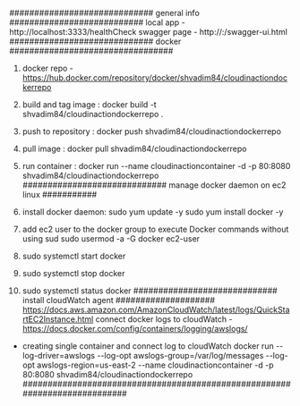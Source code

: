 ############################# general info ###########################
local app    - http://localhost:3333/healthCheck
swagger page - http://<app domain>:<app port>/swagger-ui.html
############################# docker #################################
1. docker repo - https://hub.docker.com/repository/docker/shvadim84/cloudinactiondockerrepo
2. build and tag image : docker build -t shvadim84/cloudinactiondockerrepo .
3. push to repository  : docker push shvadim84/cloudinactiondockerrepo
4. pull image : docker pull shvadim84/cloudinactiondockerrepo
5. run container : docker run --name cloudinactioncontainer -d -p 80:8080  shvadim84/cloudinactiondockerrepo
############################# manage docker daemon on ec2 linux ###########
1. install docker daemon:
   sudo yum update -y
   sudo yum install docker -y
2. add ec2 user to the docker group to execute Docker commands without using sud
   sudo usermod -a -G docker ec2-user

3. sudo systemctl start docker
4. sudo systemctl stop docker
5. sudo systemctl status docker
############################# install cloudWatch agent ####################
https://docs.aws.amazon.com/AmazonCloudWatch/latest/logs/QuickStartEC2Instance.html
connect docker logs to cloudWatch - https://docs.docker.com/config/containers/logging/awslogs/

 - creating single container and connect log to cloudWatch
docker run --log-driver=awslogs --log-opt awslogs-group=/var/log/messages --log-opt awslogs-region=us-east-2 --name cloudinactioncontainer -d -p 80:8080  shvadim84/cloudinactiondockerrepo
###########################################################################



